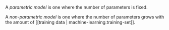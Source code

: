 
A _parametric model_ is one where the number of parameters is fixed.

A _non-parametric model_ is one where the number of parameters grows with the amount of [[training data | machine-learning.training-set]].
